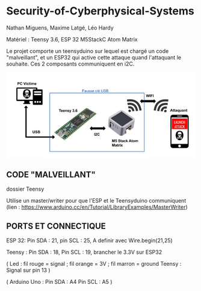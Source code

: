 # Security-of-Cyberphysical-Systems

Nathan Miguens, Maxime Latgé, Léo Hardy

Matériel : Teensy 3.6, ESP 32 M5StackC Atom Matrix


Le projet comporte un teensyduino sur lequel est chargé un code "malveillant", et un ESP32 qui active cette attaque quand l'attaquant le souhaite.
Ces 2 composants communiquent en i2C.

![schéma](https://github.com/NthnMgns/Security-of-Cyberphysical-Systems/blob/master/sch%C3%A9ma.jpg)


## CODE "MALVEILLANT"

dossier Teensy

Utilise un master/writer pour que l'ESP et le Teensyduino communiquent (lien : https://www.arduino.cc/en/Tutorial/LibraryExamples/MasterWriter)


## PORTS ET CONNECTIQUE

ESP 32:
Pin SDA : 21,
pin SCL : 25,
A definir avec Wire.begin(21,25)

Teensy :
Pin SDA : 18,
Pin SCL : 19,
brancher le 3.3V sur ESP32

(
Led : fil rouge = signal ; fil orange = 3V ; fil marron = ground
Teensy : Signal sur pin 13
)

(
Arduino Uno :
Pin SDA : A4
Pin SCL : A5
)
